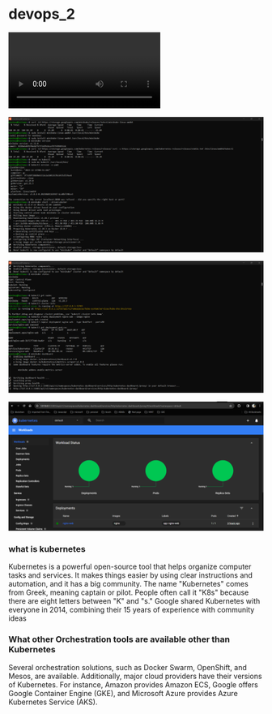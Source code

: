 # devops_2

![app demo](https://github.com/mandeep9888/devops_2/blob/b83ffc6a551c6cbc97cdb167c082a6bed51fba4b/screenshots/devops_2.mp4)

![minikube](https://github.com/mandeep9888/devops_2/blob/b83ffc6a551c6cbc97cdb167c082a6bed51fba4b/screenshots/minikubeInstall.png)

![kubectl](https://github.com/mandeep9888/devops_2/blob/b83ffc6a551c6cbc97cdb167c082a6bed51fba4b/screenshots/kubectl_deployement.png)

![dashboard](https://github.com/mandeep9888/devops_2/blob/b83ffc6a551c6cbc97cdb167c082a6bed51fba4b/screenshots/dashboard.png)

### what is kubernetes

Kubernetes is a powerful open-source tool that helps organize computer tasks and services. It makes things easier by using clear instructions and automation, and it has a big community. The name "Kubernetes" comes from Greek, meaning captain or pilot. People often call it "K8s" because there are eight letters between "K" and "s." Google shared Kubernetes with everyone in 2014, combining their 15 years of experience with community ideas

### What other Orchestration tools are available other than Kubernetes

Several orchestration solutions, such as Docker Swarm, OpenShift, and Mesos, are available. Additionally, major cloud providers have their versions of Kubernetes. For instance, Amazon provides Amazon ECS, Google offers Google Container Engine (GKE), and Microsoft Azure provides Azure Kubernetes Service (AKS).
